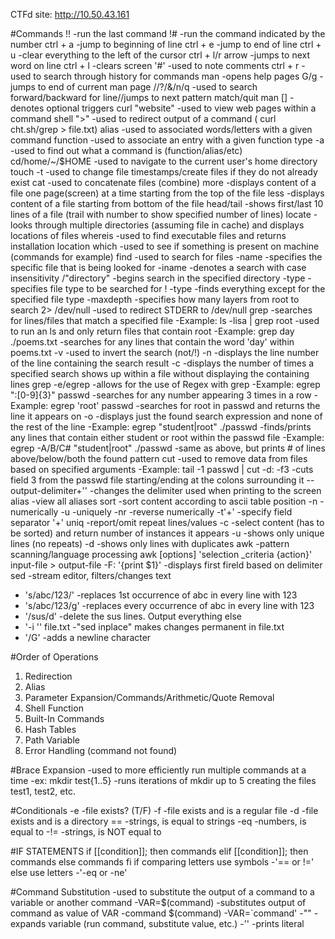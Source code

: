 CTFd site: http://10.50.43.161

#Commands
!!                                                             -run the last command
!#                                                             -run the command indicated by the number
ctrl + a                                                       -jump to beginning of line
ctrl + e                                                       -jump to end of line
ctrl + u                                                       -clear everything to the left of the cursor
ctrl + l/r arrow                                               -jumps to next word on line
ctrl + l                                                       -clears screen
'#'                                                            -used to note comments
ctrl + r                                                       -used to search through history for commands
man                                                            -opens help pages
  G/g                                                          -jumps to end of current man page
  //?/&/n/q                                                    -used to search forward/backward for line//jumps to next pattern match/quit man
  []                                                           -denotes optional triggers
curl "website"                                                 -used to view web pages within a command shell
 ">"                                                             -used to redirect output of a command ( curl cht.sh/grep > file.txt)
alias                                                          -used to associated words/letters with a given command
function                                                       -used to associate an entry with a given function
type -a                                                        -used to find out what a command is (function/alias/etc)
cd/home/~/$HOME                                                -used to navigate to the current user's home directory
touch -t                                                       -used to change file timestamps/create files if they do not already exist
cat                                                            -used to concatenate files (combine)
more                                                           -displays content of a file one page(screen) at a time starting from the top of the file
less                                                           -displays content of a file starting from bottom of the file
head/tail                                                      -shows first/last 10 lines of a file (trail with number to show specified number of lines)
locate                                                         -looks through multiple directories (assuming file in cache) and displays locations of files
whereis                                                        -used to find executable files and returns installation location
which                                                          -used to see if something is present on machine (commands for example)
find                                                           -used to search for files
  -name                                                        -specifies the specific file that is being looked for
  -iname                                                       -denotes a search with case insensitivity
  /"directory"                                                 -begins search in the specified directory
  -type                                                        -specifies file type to be searched for
  ! -type                                                      -finds everything except for the specified file type
  -maxdepth                                                    -specifies how many layers from root to search
  2> /dev/null                                                 -used to redirect STDERR to /dev/null
grep                                                           -searches for lines/files that match a specified file
  -Example:  ls -lisa | grep root                              -used to run an ls and only return files that contain root
  -Example:  grep day ./poems.txt                              -searches for any lines that contain the word 'day' within poems.txt
  -v                                                           -used to invert the search (not/!)
  -n                                                           -displays the line number of the line containing the search result
  -c                                                           -displays the number of times a specified search shows up within a file without displaying the containing lines
  grep -e/egrep                                                -allows for the use of Regex with grep
    -Example: egrep ":[0-9]{3}" passwd                         -searches for any number appearing 3 times in a row
    -Example: egrep 'root' passwd                              -searches for root in passwd and returns the line it appears on
  -o                                                           -displays just the found search expression and none of the rest of the line
    -Example: egrep "student|root" ./passwd                    -finds/prints any lines that contain either student or root within the passwd file
    -Example: egrep -A/B/C# "student|root" ./passwd            -same as above, but prints # of lines above/below/both the found pattern
cut                                                            -used to remove data from files based on specified arguments
    -Example: tail -1 passwd | cut -d: -f3                     -cuts field 3 from the passwd file starting/ending at the colons surrounding it
  --output-delimiter+''                                        -changes the delimiter used when printing to the screen
alias -view all aliases
sort                                                           -sort content according to ascii table position
  -n                                                           -numerically
  -u                                                           -uniquely
  -nr                                                          -reverse numerically
  -t'+'                                                        -specify field separator '+'
uniq                                                           -report/omit repeat lines/values
  -c                                                           -select content (has to be sorted) and return number of instances it appears
  -u                                                           -shows only unique lines (no repeats)
  -d                                                           -shows only lines with duplicates
awk                                                            -pattern scanning/language processing
    awk [options] 'selection _criteria {action}' input-file > output-file
  -F: '{print $1}'                                             -displays first fireld based on delimiter
sed                                                            -stream editor, filters/changes text
  - 's/abc/123/'                                               -replaces 1st occurrence of abc in every line with 123
  - 's/abc/123/g'                                              -replaces every occurrence of abc in every line with 123
  - '/sus/d'                                                   -delete the sus lines. Output everything else
  - '-i '<expression>' file.txt                                -"sed inplace" makes changes permanent in file.txt
  -  '/G'                                                      -adds a newline character



#Order of Operations
  1. Redirection
  2. Alias
  3. Parameter Expansion/Commands/Arithmetic/Quote Removal
  4. Shell Function
  5. Built-In Commands
  6. Hash Tables
  7. Path Variable
  8. Error Handling (command not found)

#Brace Expansion
  -used to more efficiently run multiple commands at a time
  -ex: mkdir test{1..5}  -runs iterations of mkdir up to 5 creating the files test1, test2, etc.

#Conditionals
  -e                                                                      -file exists? (T/F)
  -f                                                                      -file exists and is a regular file
  -d                                                                      -file exists and is a directory
  ==                                                                      -strings, is equal to strings
  -eq                                                                     -numbers, is equal to
  -!=                                                                     -strings, is NOT equal to

#IF STATEMENTS
  if [[condition]]; then commands
  elif [[condition]]; then commands
  else commands
  fi
    if comparing letters use symbols                                            -'== or !='
    else use letters                                                            -'-eq or -ne'

#Command Substitution
  -used to substitute the output of a command to a variable or another command
    -VAR=$(command)                                                              -substitutes output of command as value of VAR
    -command $(command)
    -VAR=`command'
  -""                                                                             -expands variable (run command, substitute value, etc.)
  -''                                                                             -prints literal




